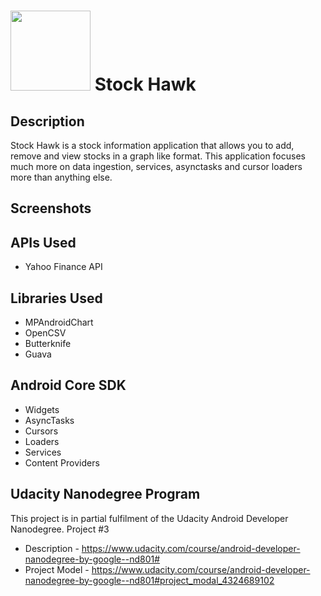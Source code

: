 # <img src="https://github.com/mozartalouis/StockHawk-Android/raw/master/readme/icon.png" width="128"> Stock Hawk

## Description
Stock Hawk is a stock information application that allows you to add, remove and view stocks in a graph like format. This application focuses much more on data ingestion, services, asynctasks and cursor loaders more than anything else.

## Screenshots

## APIs Used
 * Yahoo Finance API
 
## Libraries Used
 * MPAndroidChart
 * OpenCSV
 * Butterknife
 * Guava

## Android Core SDK
 * Widgets
 * AsyncTasks
 * Cursors
 * Loaders
 * Services
 * Content Providers
 
## Udacity Nanodegree Program
This project is in partial fulfilment of the Udacity Android Developer Nanodegree. Project #3
 * Description - https://www.udacity.com/course/android-developer-nanodegree-by-google--nd801#
 * Project Model - https://www.udacity.com/course/android-developer-nanodegree-by-google--nd801#project_modal_4324689102
